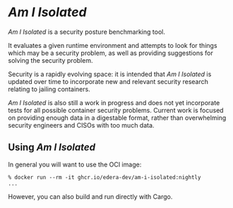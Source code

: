# *Am I Isolated*

*Am I Isolated* is a security posture benchmarking tool.

It evaluates a given runtime environment and attempts to look for things
which may be a security problem, as well as providing suggestions for
solving the security problem.

Security is a rapidly evolving space: it is intended that *Am I Isolated* is
updated over time to incorporate new and relevant security research
relating to jailing containers.

*Am I Isolated* is also still a work in progress and does not yet incorporate
tests for all possible container security problems.  Current work is
focused on providing enough data in a digestable format, rather than
overwhelming security engineers and CISOs with too much data.

## Using *Am I Isolated*

In general you will want to use the OCI image:

```
% docker run --rm -it ghcr.io/edera-dev/am-i-isolated:nightly
...
```

However, you can also build and run directly with Cargo.
